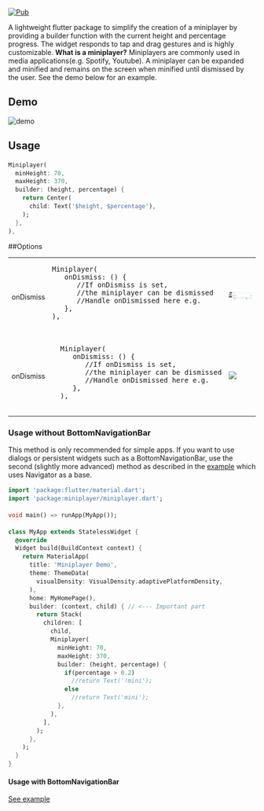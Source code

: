 [![Pub](https://img.shields.io/pub/v/miniplayer?color=2196F3)](https://pub.dev/packages/miniplayer)

A lightweight flutter package to simplify the creation of a miniplayer by providing a builder function with the current height and percentage progress. The widget responds to tap and drag gestures and is highly customizable.
**What is a miniplayer?**
Miniplayers are commonly used in media applications(e.g. Spotify, Youtube). A miniplayer can be expanded and minified and remains on the screen when minified until dismissed by the user.
See the demo below for an example.

## Demo

![demo](./example/demo_gif/demo.gif "demo")

## Usage

```dart
Miniplayer(
  minHeight: 70,
  maxHeight: 370,
  builder: (height, percentage) {
    return Center(
      child: Text('$height, $percentage'),
    );
  },
),
```

##Options

<table>
  <tr>
    <td>onDismiss</td>
    <td width="33%">
      <pre lang="dart">
Miniplayer(
   onDismiss: () {
      //If onDismiss is set, 
      //the miniplayer can be dismissed
      //Handle onDismissed here e.g.
   }, 
),
      </pre>
    </td>
     <td width="66%">
       <img src="./example/demo_gif/demo_dismiss.gif"/>
     </td>
  </tr>
  <tr>
      <td>onDismiss</td>
      <td width="33%">
        <pre lang="dart">
  Miniplayer(
     onDismiss: () {
        //If onDismiss is set, 
        //the miniplayer can be dismissed
        //Handle onDismissed here e.g.
     }, 
  ),
        </pre>
      </td>
       <td width="66%">
         <img src="./example/demo_gif/demo.gif"/>
       </td>
    </tr>
</table>

### Usage without BottomNavigationBar
This method is only recommended for simple apps. If you want to use dialogs or persistent widgets such as a BottomNavigationBar, use the second (slightly more advanced) method as described in the [example](https://pub.dev/packages/miniplayer/example) which uses Navigator as a base.

```dart
import 'package:flutter/material.dart';
import 'package:miniplayer/miniplayer.dart';

void main() => runApp(MyApp());

class MyApp extends StatelessWidget {
  @override
  Widget build(BuildContext context) {
    return MaterialApp(
      title: 'Miniplayer Demo',
      theme: ThemeData(
        visualDensity: VisualDensity.adaptivePlatformDensity,
      ),
      home: MyHomePage(),
      builder: (context, child) { // <--- Important part
        return Stack(
          children: [
            child,
            Miniplayer(
              minHeight: 70,
              maxHeight: 370,
              builder: (height, percentage) {
                if(percentage > 0.2)
                  //return Text('!mini');
                else 
                  //return Text('mini');
              },
            ),
          ],
        );
      },
    );
  }
}
```

#### Usage with BottomNavigationBar

[See example](https://pub.dev/packages/miniplayer/example)
